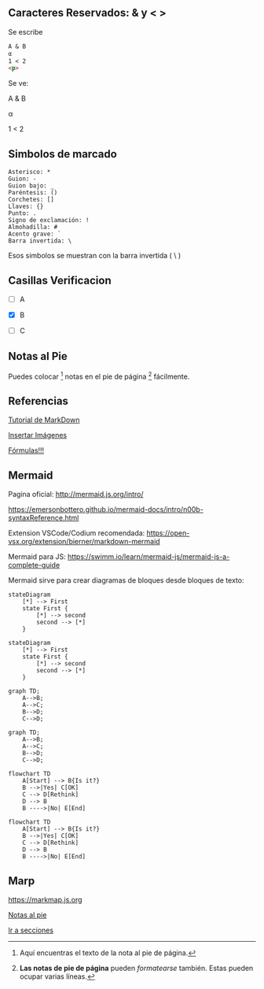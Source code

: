 












































## Caracteres Reservados: & y < >

Se escribe

```markdown
A & B
α
1 < 2
<p>
```

Se ve:

A & B

&alpha;

1 < 2

<p>







## Simbolos de marcado

```
Asterisco: *
Guion: -
Guion bajo: _
Paréntesis: ()
Corchetes: []
Llaves: {}
Punto: .
Signo de exclamación: !
Almohadilla: #
Acento grave: `
Barra invertida: \
```

Esos simbolos se muestran con la barra invertida ( \ )


## Casillas Verificacion

- [ ]  A  
- [x]  B  
- [ ]  C


## Notas al Pie

Puedes colocar [^1] notas en el pie de página [^2] fácilmente.



[^1]: Aquí encuentras el texto de la nota al pie de página.
    
[^2]: **Las notas de pie de página** pueden *formatearse* también.
    Estas pueden ocupar varias líneas.




## Referencias

[Tutorial de MarkDown](https://https://www.ionos.es/digitalguide/paginas-web/desarrollo-web/tutorial-de-markdown/)

[Insertar Imágenes](https://denshub.com/es/hugo-post-insert-image/)


[Fórmulas!!!](https://programmerclick.com/article/9139292621/)



## Mermaid

Pagina oficial:
http://mermaid.js.org/intro/

https://emersonbottero.github.io/mermaid-docs/intro/n00b-syntaxReference.html

Extension VSCode/Codium recomendada:
https://open-vsx.org/extension/bierner/markdown-mermaid

Mermaid para JS:
https://swimm.io/learn/mermaid-js/mermaid-js-a-complete-guide

Mermaid sirve para crear diagramas de bloques desde bloques de texto:

```
stateDiagram
    [*] --> First
    state First {
        [*] --> second
        second --> [*]
    }
```

```mermaid
stateDiagram
    [*] --> First
    state First {
        [*] --> second
        second --> [*]
    }
```


```
graph TD;
    A-->B;
    A-->C;
    B-->D;
    C-->D;
```

```mermaid
graph TD;
    A-->B;
    A-->C;
    B-->D;
    C-->D;
```

```
flowchart TD
    A[Start] --> B{Is it?}
    B -->|Yes| C[OK]
    C --> D[Rethink]
    D --> B
    B ---->|No| E[End]
```

```mermaid
flowchart TD
    A[Start] --> B{Is it?}
    B -->|Yes| C[OK]
    C --> D[Rethink]
    D --> B
    B ---->|No| E[End]
```





## Marp
https://markmap.js.org

[Notas al pie](#notas-al-pie)

[Ir a secciones](#ir-a-secciones)



